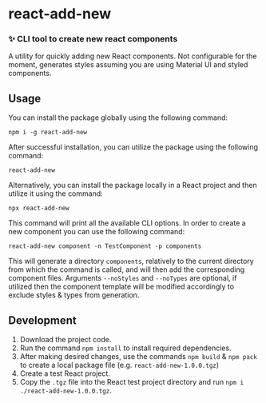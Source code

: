 # react-add-new

### ✨ CLI tool to create new react components

A utility for quickly adding new React components. Not configurable for the moment, generates styles assuming you are using
Material UI and styled components.

## Usage

You can install the package globally using the following command:

```
npm i -g react-add-new
```

After successful installation, you can utilize the package using the following command:

```
react-add-new
```

Alternatively, you can install the package locally in a React project and then utilize it using the command:

```
npx react-add-new
```

This command will print all the available CLI options. In order to create a new component you can use the following command:

```
react-add-new component -n TestComponent -p components
```

This will generate a directory `components`, relatively to the current directory from which the command is called, and will then add the corresponding component files. Arguments `--noStyles` and `--noTypes` are optional, if utilized then the component template will be modified accordingly to exclude styles & types from generation.

## Development

1. Download the project code.
2. Run the command `npm install` to install required dependencies.
3. After making desired changes, use the commands `npm build` & `npm pack` to create a local package file (e.g. `react-add-new-1.0.0.tgz`)
4. Create a test React project.
5. Copy the `.tgz` file into the React test project directory and run `npm i ./react-add-new-1.0.0.tgz`.
